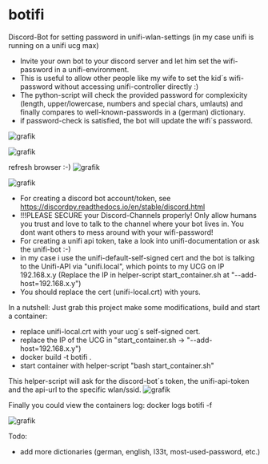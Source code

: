 # botifi
Discord-Bot for setting password in unifi-wlan-settings (in my case unifi is running on a unifi ucg max)

- Invite your own bot to your discord server and let him set the wifi-password in a unifi-environment.
- This is useful to allow other people like my wife to set the kid´s wifi-password without accessing unifi-controller directly :)
- The python-script will check the provided password for complexicity (length, upper/lowercase, numbers and special chars, umlauts) and finally compares to well-known-passwords in a (german) dictionary. 
- if password-check is satisfied, the bot will update the wifi´s password.

![grafik](https://github.com/user-attachments/assets/388b4844-890d-4260-81ae-a3094d9a06a2)

![grafik](https://github.com/user-attachments/assets/1d2e34b1-ec9b-47fb-9181-f351dd89496a)

refresh browser :-) 
![grafik](https://github.com/user-attachments/assets/c56cdd97-1e0b-4990-aa4d-65c03857fac9)

![grafik](https://github.com/user-attachments/assets/d6797643-2ea7-4ba4-9158-5e8dbd4013ef)


- For creating a discord bot account/token, see https://discordpy.readthedocs.io/en/stable/discord.html
- !!!PLEASE SECURE your Discord-Channels properly! Only allow humans you trust and love to talk to the channel where your bot lives in. You dont want others to mess around with your wifi-password!
- For creating a unifi api token, take a look into unifi-documentation or ask the unifi-bot :-)
- in my case i use the unifi-default-self-signed cert and the bot is talking to the Unifi-API via "unifi.local", which points to my UCG on IP 192.168.x.y (Replace the IP in helper-script start_container.sh at "--add-host=192.168.x.y")
- You should replace the cert (unifi-local.crt) with yours.

In a nutshell: 
Just grab this project make some modifications, build and start a container: 
- replace unifi-local.crt with your ucg´s self-signed cert. 
- replace the IP of the UCG in "start_container.sh -> "--add-host=192.168.x.y")
- docker build -t botifi . 
- start container with helper-script "bash start_container.sh" 

This helper-script will ask for the discord-bot´s token, the unifi-api-token and the api-url to the specific wlan/ssid. 
![grafik](https://github.com/user-attachments/assets/cf6c5cdc-1577-4fa5-ae80-e0a4aedbcc3d)

Finally you could view the containers log: docker logs botifi -f

![grafik](https://github.com/user-attachments/assets/18e4d871-3eea-401a-8dd0-875f4465765d)


Todo: 
- add more dictionaries (german, english, l33t, most-used-password, etc.) 
